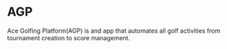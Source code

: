 # AGP
Ace Golfing Platform(AGP) is and app that automates all golf activities from tournament creation to score management.
